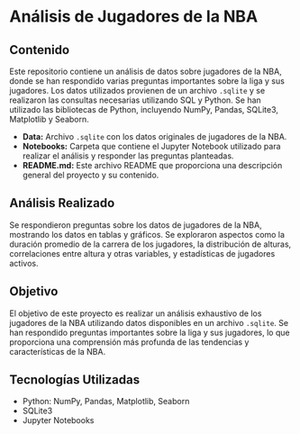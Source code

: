 # Análisis de Jugadores de la NBA

## Contenido

Este repositorio contiene un análisis de datos sobre jugadores de la NBA, donde se han respondido varias preguntas importantes sobre la liga y sus jugadores. Los datos utilizados provienen de un archivo `.sqlite` y se realizaron las consultas necesarias utilizando SQL y Python. Se han utilizado las bibliotecas de Python, incluyendo NumPy, Pandas, SQLite3, Matplotlib y Seaborn.

- **Data:** Archivo `.sqlite` con los datos originales de jugadores de la NBA.
- **Notebooks:** Carpeta que contiene el Jupyter Notebook utilizado para realizar el análisis y responder las preguntas planteadas.
- **README.md:** Este archivo README que proporciona una descripción general del proyecto y su contenido.

## Análisis Realizado

Se respondieron preguntas sobre los datos de jugadores de la NBA, mostrando los datos en tablas y gráficos. Se exploraron aspectos como la duración promedio de la carrera de los jugadores, la distribución de alturas, correlaciones entre altura y otras variables, y estadísticas de jugadores activos.

## Objetivo

El objetivo de este proyecto es realizar un análisis exhaustivo de los jugadores de la NBA utilizando datos disponibles en un archivo `.sqlite`. Se han respondido preguntas importantes sobre la liga y sus jugadores, lo que proporciona una comprensión más profunda de las tendencias y características de la NBA.

## Tecnologías Utilizadas

- Python: NumPy, Pandas, Matplotlib, Seaborn
- SQLite3
- Jupyter Notebooks
